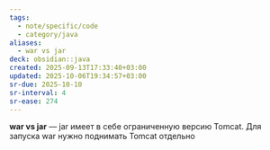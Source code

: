 ```yaml
---
tags:
  - note/specific/code
  - category/java
aliases:
  - war vs jar
deck: obsidian::java
created: 2025-09-13T17:33:40+03:00
updated: 2025-10-06T19:34:57+03:00
sr-due: 2025-10-10
sr-interval: 4
sr-ease: 274
---
```


**war vs jar**
—
jar имеет в себе ограниченную версию Tomcat. Для запуска war нужно поднимать Tomcat отдельно
